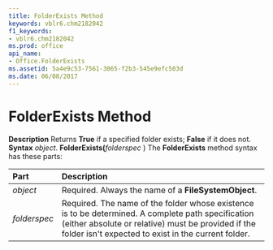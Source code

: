 ```yaml
---
title: FolderExists Method
keywords: vblr6.chm2182042
f1_keywords:
- vblr6.chm2182042
ms.prod: office
api_name:
- Office.FolderExists
ms.assetid: 5a4e9c53-7561-3065-f2b3-545e9efc503d
ms.date: 06/08/2017
---
```



# FolderExists Method



 **Description**
Returns **True** if a specified folder exists; **False** if it does not.
 **Syntax**
 _object_. **FolderExists(**_folderspec_ )
The **FolderExists** method syntax has these parts:


|**Part**|**Description**|
|:-----|:-----|
| _object_|Required. Always the name of a **FileSystemObject**.|
| _folderspec_|Required. The name of the folder whose existence is to be determined. A complete path specification (either absolute or relative) must be provided if the folder isn't expected to exist in the current folder.|

